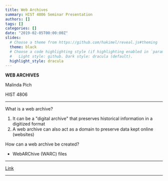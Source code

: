 ```yaml
---
title: Web Archives
summary: HIST 4806 Seminar Presentation
authors: []
tags: []
categories: []
date: "2019-02-05T00:00:00Z"
slides:
  # Choose a theme from https://github.com/hakimel/reveal.js#theming
  theme: black
  # Choose a code highlighting style (if highlighting enabled in `params.toml`)
  #   Light style: github. Dark style: dracula (default).
  highlight_style: dracula
---
```


**WEB ARCHIVES**

Malinda Pich

HIST 4806

---

What is a web archive?

1. It can be a "digital archive" that preserves historical information in a digitized format
2. A web archive can also act as a domain to preserve data kept online (websites)

How can a web archive be created?

* WebARChive (WARC) files 

---

[Link](https://archive.org/embed/IntroToAIT)

---
